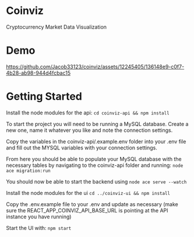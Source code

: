 # Coinviz
Cryptocurrency Market Data Visualization

# Demo
https://github.com/Jacob33123/coinviz/assets/12245405/136148e9-c0f7-4b28-ab98-944d4fcbac15


# Getting Started
Install the node modules for the api:
`cd coinviz-api && npm install`

To start the project you will need to be running a MySQL database. Create a new one, name it whatever you like and note the connection settings.

Copy the variables in the coinviz-api/.example.env folder into your .env file and fill out the MYSQL variables with your connection settings.

From here you should be able to populate your MySQL database with the necessary tables by navigating to the coinviz-api folder and running:
`node ace migration:run`

You should now be able to start the backend using
`node ace serve --watch`

Install the node modules for the ui
`cd ../coinviz-ui && npm install`

Copy the .env.example file to your .env and update as necessary (make sure the REACT_APP_COINVIZ_API_BASE_URL is pointing at the API instance you have running)

Start the UI with:
`npm start`
